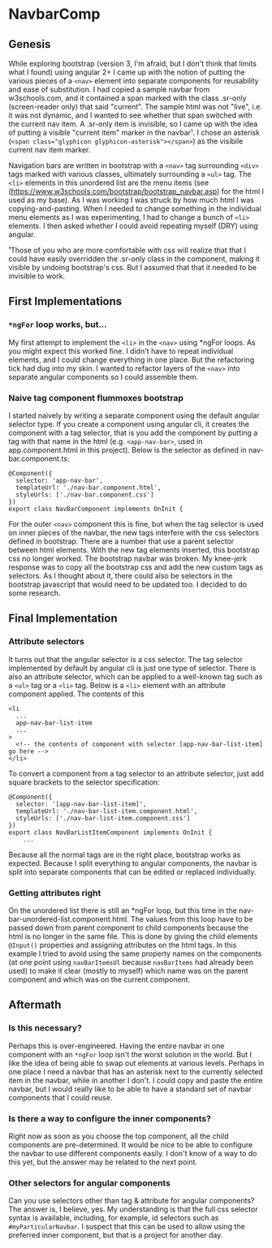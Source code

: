 # NavbarComp

## Genesis

While exploring bootstrap (version 3, I'm afraid, but I don't think that limits what I found) using angular 2+ I came up with the notion of putting the various pieces of a `<nav>` element into separate components for reusability and ease of substitution. I had copied a sample navbar from w3schools.com, and it contained a span marked with the class .sr-only (screen-reader only) that said "current". The sample html was not "live", i.e. it was not dynamic, and I wanted to see whether that span switched with the current nav item. A .sr-only item is invisible, so I came up with the idea of putting a visible "current item" marker in the navbar¹. I chose an asterisk (`<span class="glyphicon glyphicon-asterisk"></span>`) as the visibile current nav item marker. 

Navigation bars are written in bootstrap with a `<nav>` tag surrounding `<div>` tags marked with various classes,  ultimately surrounding a `<ul>` tag. The `<li>` elements in this unordered list are the menu items (see (https://www.w3schools.com/bootstrap/bootstrap_navbar.asp) for the html I used as my base). As I was working I was struck by how much html I was copying-and-pasting. When I needed to change something in the individual menu elements as I was experimenting, I had to change a bunch of `<li>` elements. I then asked whether I could avoid repeating myself (DRY) using angular.

¹Those of you who are more comfortable with css will realize that that I could have easily overridden the .sr-only class in the component, making it visible by undoing bootstrap's css. But I assumed that that it needed to be invisible to work.

## First Implementations

### `*ngFor` loop works, but...

My first attempt to implement the `<li>` in the `<nav>` using *ngFor loops. As you might expect this worked fine. I didn't have to repeat individual elements, and I could change everything in one place. But the refactoring tick had dug into my skin. I wanted to refactor layers of the `<nav>` into separate angular components so I could assemble them.

### Naive tag component flummoxes bootstrap

I started naively by writing a separate component using the default angular selector type. If you create a component using angular cli, it creates the component with a tag selector, that is you add the component by putting a tag with that name in the html (e.g. `<app-nav-bar>`, used in app.component.html in this project). Below is the selector as defined in nav-bar.component.ts:

    @Component({
      selector: 'app-nav-bar',
      templateUrl: './nav-bar.component.html',
      styleUrls: ['./nav-bar.component.css']
    })
    export class NavBarComponent implements OnInit {

For the outer `<nav>` component this is fine, but when the tag selector is used on inner pieces of the navbar, the new tags interfere with the css selectors defined in bootstrap. There are a number that use a parent selector between html elements. With the new tag elements inserted, this bootstrap css no longer worked. The bootstrap navbar was broken. My knee-jerk response was to copy all the bootstrap css and add the new custom tags as selectors. As I thought about it, there could also be selectors in the bootstrap javascript that would need to be updated too. I decided to do some research.

## Final Implementation

### Attribute selectors

It turns out that the angular selector is a css selector. The tag selector implemented by default by angular cli is just one type of selector. There is also an attribute selector, which can be applied to a well-known tag such as a `<ul>` tag or a `<li>` tag. Below is a `<li>` element with an attribute component applied. The contents of this 

    <li 
      ...
      app-nav-bar-list-item
      ...
    >
      <!-- the contents of component with selector [app-nav-bar-list-item] go here -->
    </li>

To convert a component from a tag selector to an attribute selector, just add square brackets to the selector specification:

    @Component({
      selector: '[app-nav-bar-list-item]',
      templateUrl: './nav-bar-list-item.component.html',
      styleUrls: ['./nav-bar-list-item.component.css']
    })
    export class NavBarListItemComponent implements OnInit {
        ...

Because all the normal tags are in the right place, bootstrap works as expected. Because I split everything to angular components, the navbar is split into separate components that can be edited or replaced individually.

### Getting attributes right

On the unordered list there is still an *ngFor loop, but this time in the nav-bar-unordered-list.component.html. The values from this loop have to be passed down from parent component to child components because the html is no longer in the same file. This is done by giving the child elements `@Input()` properties and assigning attributes on the html tags. In this example I tried to avoid using the same property names on the components (at one point using `navBarItemsUl` because `navBarItems` had already been used) to make it clear (mostly to myself) which name was on the parent component and which was on the current component.

## Aftermath

### Is this necessary?

Perhaps this is over-engineered. Having the entire navbar in one component with an `*ngFor` loop isn't the worst solution in the world. But I like the idea of being able to swap out elements at various levels. Perhaps in one place I need a navbar that has an asterisk next to the currently selected item in the navbar, while in another I don't. I could copy and paste the entire navbar, but I would really like to be able to have a standard set of navbar components that I could reuse.

### Is there a way to configure the inner components?

Right now as soon as you choose the top component, all the child components are pre-determined. It would be nice to be able to configure the navbar to use different components easily. I don't know of a way to do this yet, but the answer may be related to the next point.

### Other selectors for angular components

Can you use selectors other than tag & attribute for angular components? The answer is, I believe, yes. My understanding is that the full css selector syntax is available, including, for example, id selectors such as `#myParticularNavbar`. I suspect that this can be used to allow using the preferred inner component, but that is a project for another day.